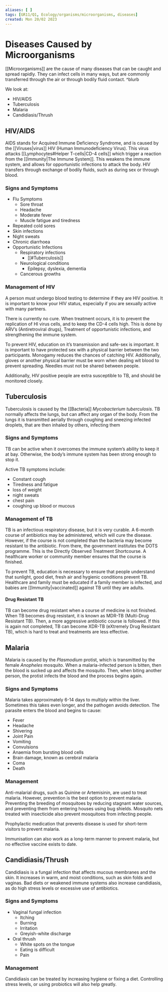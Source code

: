 ```yaml
---
aliases: [ ]
tags: [GR11/Q1, Ecology/organisms/microorganisms, diseases]
created: Mon 20/02 2023
---
```

# Diseases Caused by Microorganisms
[[Microorganisms]] are the cause of many diseases that can be caught and spread rapidly. They can infect cells in many ways, but are commonly transferred through the air or through bodily fluid contact. ^blurb

We look at:
- HIV/AIDS
- Tuberculosis
- Malaria
- Candidiasis/Thrush

## HIV/AIDS
AIDS stands for Acquired Immune Deficiency Syndrome, and is caused by the [[Viruses|virus]] HIV (Human Immunodeficiency Virus). This virus attacks [[Lymphocytes#Helper T-cells|CD-4 cells]] which trigger a reaction from the [[Immunity|The Immune System]]. This weakens the immune system, and allows for opportunistic infections to attack the body. HIV transfers through exchange of bodily fluids, such as during sex or through blood. 

### Signs and Symptoms
- Flu Symptoms
	- Sore throat
	- Headache
	- Moderate fever
	- Muscle fatigue and tiredness
- Repeated cold sores
- Skin infections
- Night sweats
- Chronic diarrhoea
- Opportunistic Infections
	- Respiratory infections
		- [[#Tuberculosis]]
	- Neurological conditions 
		- Epilepsy, dyslexia, dementia
	- Cancerous growths

### Management of HIV
A person must undergo blood testing to determine if they are HIV positive. It is important to know your HIV status, especially if you are sexually active with many partners. 

There is currently no cure. When treatment occurs, it is to prevent the replication of HI virus cells, and to keep the CD-4 cells high. This is done by ARV’s (Antiretroviral drugs), Treatment of opportunistic infections, and strengthening the immune system. 

To prevent HIV, education on it’s transmission and safe-sex is important. It is important to have protected sex with a physical barrier between the two participants. Monogamy reduces the chances of catching HIV. Additionally, gloves or another physical barrier must be worn when dealing wit blood to prevent spreading. Needles must not be shared between people. 

Additionally, HIV positive people are extra susceptible to TB, and should be monitored closely. 

## Tuberculosis
Tuberculosis is caused by the [[Bacteria]] *Mycobacterium tuberculosis*. TB normally affects the lungs, but can affect any organ of the body. From the lungs it is transmitted aerially through coughing and sneezing infected droplets, that are then inhaled by others, infecting them

### Signs and Symptoms
TB can be active when it overcomes the immune system’s ability to keep it at bay. Otherwise, the body’s immune system has been strong enough to stop it. 

Active TB symptoms include:
- Constant cough
- Tiredness and fatigue
- loss of weight
- night sweats
- chest pain
- coughing up blood or mucous

### Management of TB
TB is an infectious respiratory disease, but it is very curable. A 6-month course of antibiotics may be administered, which will cure the disease. However, if the course is not completed than the bacteria may become resistant to the antibiotic. From there, the government institutes the DOTS programme. This is the Directly Observed Treatment Shortcourse. A healthcare worker or community member ensures that the course is finished.

To prevent TB, education is necessary to ensure that people understand that sunlight, good diet, fresh air and hygienic conditions prevent TB. Healthcare and family must be educated if a family member is infected, and babies are [[Immunity|vaccinated]] against TB until they are adults. 

#### Drug Resistant TB
TB can become drug resistant when a course of medicine is not finished. When TB becomes drug resistant, it is known as MDR-TB (Multi-Drug Resistant TB). Then, a more aggressive antibiotic course is followed. If this is again not completed, TB can become XDR-TB (eXtremely Drug Resistant TB), which is hard to treat and treatments are less effective.

## Malaria
Malaria is caused by the *Plasmodium* protist, which is transmitted by the female *Anopheles* mosquito. When a malaria-infected person is bitten, then the blood is sucked up and affects the mosquito. Then, when biting another person, the protist infects the blood and the process begins again. 

### Signs and Symptoms
Malaria takes approximately 6-14 days to multiply within the liver. Sometimes this takes even longer, and the pathogen avoids detection. The parasite enters the blood and begins to cause:
- Fever
- Headache
- Shivering
- Joint Pain
- Vomiting
- Convulsions
- Anaemia from bursting blood cells
- Brain damage, known as cerebral malaria
- Coma
- Death

### Management
Anti-malarial drugs, such as  Quinine or Artemisinin, are used to treat malaria. However, prevention is the best option to prevent malaria. Preventing the breeding of mosquitoes by reducing stagnant water sources, and preventing them from entering houses using bug shields. Mosquito nets treated with insecticide also prevent mosquitoes from infecting people. 

Prophylactic medication that prevents disease is used for short-term visitors to prevent malaria.

Immunisation can also work as a long-term manner to prevent malaria, but no effective vaccine exists to date.

## Candidiasis/Thrush
Candidiasis is a fungal infection that affects mucous membranes and the skin. It increases in warm, and moist conditions, such as skin folds and vaginas. Bad diets or weakened immune systems also increase candidiasis, as do high stress levels or excessive use of antibiotics. 

### Signs and Symptoms
- Vaginal fungal infection
	- Itching 
	- Burning
	- Irritation
	- Greyish-white discharge
- Oral thrush
	- White spots on the tongue
	- Eating is difficult
	- Pain

### Management
Candidiasis can be treated by increasing hygiene or fixing a diet. Controlling stress levels, or using probiotics will also help greatly. 